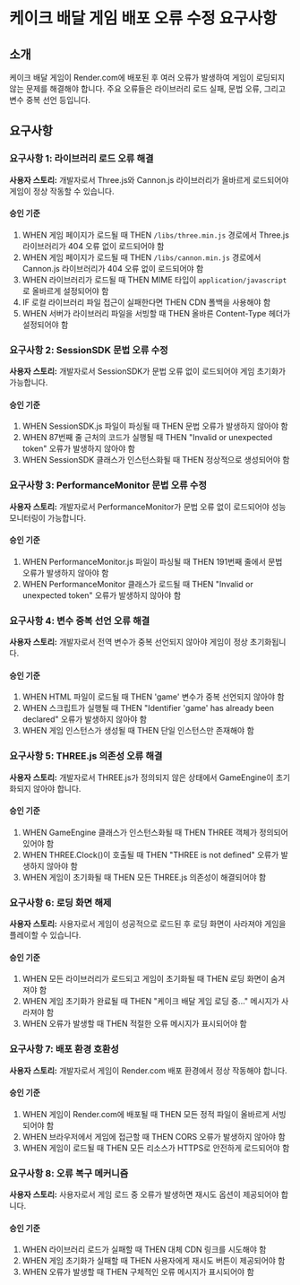 # 케이크 배달 게임 배포 오류 수정 요구사항

## 소개

케이크 배달 게임이 Render.com에 배포된 후 여러 오류가 발생하여 게임이 로딩되지 않는 문제를 해결해야 합니다. 주요 오류들은 라이브러리 로드 실패, 문법 오류, 그리고 변수 중복 선언 등입니다.

## 요구사항

### 요구사항 1: 라이브러리 로드 오류 해결

**사용자 스토리:** 개발자로서 Three.js와 Cannon.js 라이브러리가 올바르게 로드되어야 게임이 정상 작동할 수 있습니다.

#### 승인 기준
1. WHEN 게임 페이지가 로드될 때 THEN `/libs/three.min.js` 경로에서 Three.js 라이브러리가 404 오류 없이 로드되어야 함
2. WHEN 게임 페이지가 로드될 때 THEN `/libs/cannon.min.js` 경로에서 Cannon.js 라이브러리가 404 오류 없이 로드되어야 함
3. WHEN 라이브러리가 로드될 때 THEN MIME 타입이 `application/javascript`로 올바르게 설정되어야 함
4. IF 로컬 라이브러리 파일 접근이 실패한다면 THEN CDN 폴백을 사용해야 함
5. WHEN 서버가 라이브러리 파일을 서빙할 때 THEN 올바른 Content-Type 헤더가 설정되어야 함

### 요구사항 2: SessionSDK 문법 오류 수정

**사용자 스토리:** 개발자로서 SessionSDK가 문법 오류 없이 로드되어야 게임 초기화가 가능합니다.

#### 승인 기준
1. WHEN SessionSDK.js 파일이 파싱될 때 THEN 문법 오류가 발생하지 않아야 함
2. WHEN 87번째 줄 근처의 코드가 실행될 때 THEN "Invalid or unexpected token" 오류가 발생하지 않아야 함
3. WHEN SessionSDK 클래스가 인스턴스화될 때 THEN 정상적으로 생성되어야 함

### 요구사항 3: PerformanceMonitor 문법 오류 수정

**사용자 스토리:** 개발자로서 PerformanceMonitor가 문법 오류 없이 로드되어야 성능 모니터링이 가능합니다.

#### 승인 기준
1. WHEN PerformanceMonitor.js 파일이 파싱될 때 THEN 191번째 줄에서 문법 오류가 발생하지 않아야 함
2. WHEN PerformanceMonitor 클래스가 로드될 때 THEN "Invalid or unexpected token" 오류가 발생하지 않아야 함

### 요구사항 4: 변수 중복 선언 오류 해결

**사용자 스토리:** 개발자로서 전역 변수가 중복 선언되지 않아야 게임이 정상 초기화됩니다.

#### 승인 기준
1. WHEN HTML 파일이 로드될 때 THEN 'game' 변수가 중복 선언되지 않아야 함
2. WHEN 스크립트가 실행될 때 THEN "Identifier 'game' has already been declared" 오류가 발생하지 않아야 함
3. WHEN 게임 인스턴스가 생성될 때 THEN 단일 인스턴스만 존재해야 함

### 요구사항 5: THREE.js 의존성 오류 해결

**사용자 스토리:** 개발자로서 THREE.js가 정의되지 않은 상태에서 GameEngine이 초기화되지 않아야 합니다.

#### 승인 기준
1. WHEN GameEngine 클래스가 인스턴스화될 때 THEN THREE 객체가 정의되어 있어야 함
2. WHEN THREE.Clock()이 호출될 때 THEN "THREE is not defined" 오류가 발생하지 않아야 함
3. WHEN 게임이 초기화될 때 THEN 모든 THREE.js 의존성이 해결되어야 함

### 요구사항 6: 로딩 화면 해제

**사용자 스토리:** 사용자로서 게임이 성공적으로 로드된 후 로딩 화면이 사라져야 게임을 플레이할 수 있습니다.

#### 승인 기준
1. WHEN 모든 라이브러리가 로드되고 게임이 초기화될 때 THEN 로딩 화면이 숨겨져야 함
2. WHEN 게임 초기화가 완료될 때 THEN "케이크 배달 게임 로딩 중..." 메시지가 사라져야 함
3. WHEN 오류가 발생할 때 THEN 적절한 오류 메시지가 표시되어야 함

### 요구사항 7: 배포 환경 호환성

**사용자 스토리:** 개발자로서 게임이 Render.com 배포 환경에서 정상 작동해야 합니다.

#### 승인 기준
1. WHEN 게임이 Render.com에 배포될 때 THEN 모든 정적 파일이 올바르게 서빙되어야 함
2. WHEN 브라우저에서 게임에 접근할 때 THEN CORS 오류가 발생하지 않아야 함
3. WHEN 게임이 로드될 때 THEN 모든 리소스가 HTTPS로 안전하게 로드되어야 함

### 요구사항 8: 오류 복구 메커니즘

**사용자 스토리:** 사용자로서 게임 로드 중 오류가 발생하면 재시도 옵션이 제공되어야 합니다.

#### 승인 기준
1. WHEN 라이브러리 로드가 실패할 때 THEN 대체 CDN 링크를 시도해야 함
2. WHEN 게임 초기화가 실패할 때 THEN 사용자에게 재시도 버튼이 제공되어야 함
3. WHEN 오류가 발생할 때 THEN 구체적인 오류 메시지가 표시되어야 함